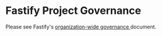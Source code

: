 # Fastify Project Governance

Please see Fastify's [organization-wide governance
](https://github.com/fastify/.github/blob/main/GOVERNANCE.md) document.